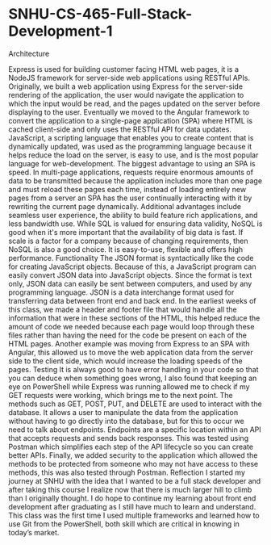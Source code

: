 # SNHU-CS-465-Full-Stack-Development-1

<p>Architecture</p>
Express is used for building customer facing HTML web pages, it is a NodeJS framework for server-side web applications using RESTful APIs. Originally, we built a web application using Express for the server-side rendering of the application, the user would navigate the application to which the input would be read, and the pages updated on the server before displaying to the user.  Eventually we moved to the Angular framework to convert the application to a single-page application (SPA) where HTML is cached client-side and only uses the RESTful API for data updates. JavaScript, a scripting language that enables you to create content that is dynamically updated, was used as the programming language because it helps reduce the load on the server, is easy to use, and is the most popular language for web-development.
The biggest advantage to using an SPA is speed. In multi-page applications, requests require enormous amounts of data to be transmitted because the application includes more than one page and must reload these pages each time, instead of loading entirely new pages from a server an SPA has the user continually interacting with it by rewriting the current page dynamically. Additional advantages include seamless user experience, the ability to build feature rich applications, and less bandwidth use. 
While SQL is valued for ensuring data validity, NoSQL is good when it's more important that the availability of big data is fast. If scale is a factor for a company because of changing requirements, then NoSQL is also a good choice. It is easy-to-use, flexible and offers high performance.
Functionality
The JSON format is syntactically like the code for creating JavaScript objects. Because of this, a JavaScript program can easily convert JSON data into JavaScript objects. Since the format is text only, JSON data can easily be sent between computers, and used by any programming language. JSON is a data interchange format used for transferring data between front end and back end.
In the earliest weeks of this class, we made a header and footer file that would handle all the information that were in these sections of the HTML, this helped reduce the amount of code we needed because each page would loop through these files rather than having the need for the code be present on each of the HTML pages. Another example was moving from Express to an SPA with Angular, this allowed us to move the web application data from the server side to the client side, which would increase the loading speeds of the pages.
Testing
It is always good to have error handling in your code so that you can deduce when something goes wrong, I also found that keeping an eye on PowerShell while Express was running allowed me to check if my GET requests were working, which brings me to the next point. The methods such as GET, POST, PUT, and DELETE are used to interact with the database.  It allows a user to manipulate the data from the application without having to go directly into the database, but for this to occur we need to talk about endpoints. Endpoints are a specific location within an API that accepts requests and sends back responses. This was tested using Postman which simplifies each step of the API lifecycle so you can create better APIs. Finally, we added security to the application which allowed the methods to be protected from someone who may not have access to these methods, this was also tested through Postman.
Reflection
I started my journey at SNHU with the idea that I wanted to be a full stack developer and after taking this course I realize now that there is much larger hill to climb than I originally thought. I do hope to continue my learning about front end development after graduating as I still have much to learn and understand.  This class was the first time I used multiple frameworks and learned how to use Git from the PowerShell, both skill which are critical in knowing in today’s market.

